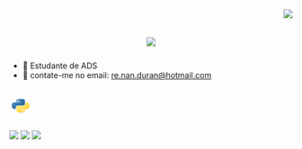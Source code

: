 <img align="right" src="https://visitor-badge.laobi.icu/badge?page_id=Durantanes.Durantanes" />

<h1 align="center">
    <img src="https://readme-typing-svg.herokuapp.com/?font=Righteous&size=35&center=true&vCenter=true&width=500&height=70&duration=4000&lines=Olá+!+👋;+Eu+sou+Duran+Tanes!;" />
</h1>


- 🌱 Estudante de ADS
- 💬 contate-me no email: re.nan.duran@hotmail.com

<div style="display: inline_block"><br>
  <img align="center" alt="Rafa-Python" height="30" width="40" src="https://raw.githubusercontent.com/devicons/devicon/master/icons/python/python-original.svg">
   <link rel="stylesheet" type='text/css' href="https://cdn.jsdelivr.net/gh/devicons/devicon@latest/devicon.min.css" />
</div>

##
<div> 
  <div> 
  <a href="https://www.instagram.com/durantanes/" target="_blank"><img src="https://img.shields.io/badge/-Instagram-%23E4405F?style=for-the-badge&logo=instagram&logoColor=white" target="_blank"></a>
  <a href = "renandurantanes@gmail.com"><img src="https://img.shields.io/badge/-Gmail-%23333?style=for-the-badge&logo=gmail&logoColor=white" target="_blank"></a>
  <a href="https://www.linkedin.com/in/rafaella-ballerini-45875016a" target="_blank"><img src="https://img.shields.io/badge/-LinkedIn-%230077B5?style=for-the-badge&logo=linkedin&logoColor=white" target="_blank"></a> 
  
</div>


